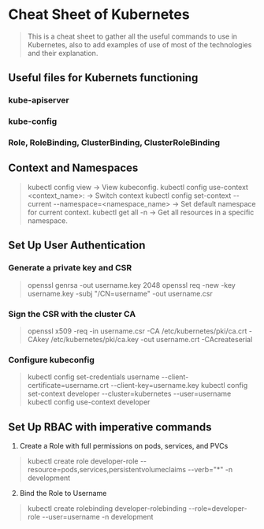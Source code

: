 # Cheat Sheet of Kubernetes
> This is a cheat sheet to gather all the useful commands to use in Kubernetes, also to add examples of use of most of the technologies and their explanation.

## Useful files for Kubernets functioning

### kube-apiserver

### kube-config

### Role, RoleBinding, ClusterBinding, ClusterRoleBinding

## Context and Namespaces 

> kubectl config view -> View kubeconfig.
> kubectl config use-context <context_name>: -> Switch context
> kubectl config set-context --current --namespace=<namespace_name> -> Set default namespace for current context.
> kubectl get all -n <namespace> -> Get all resources in a specific namespace.

## Set Up User Authentication

### Generate a private key and CSR
> openssl genrsa -out username.key 2048
> openssl req -new -key username.key -subj "/CN=username" -out username.csr

### Sign the CSR with the cluster CA
> openssl x509 -req -in username.csr -CA /etc/kubernetes/pki/ca.crt -CAkey /etc/kubernetes/pki/ca.key -out username.crt -CAcreateserial

### Configure kubeconfig
> kubectl config set-credentials username --client-certificate=username.crt --client-key=username.key
> kubectl config set-context developer --cluster=kubernetes --user=username
> kubectl config use-context developer

## Set Up RBAC with imperative commands 
1. Create a Role with full permissions on pods, services, and PVCs
> kubectl create role developer-role --resource=pods,services,persistentvolumeclaims --verb="*" -n development

2. Bind the Role to Username
> kubectl create rolebinding developer-rolebinding --role=developer-role --user=username -n development
